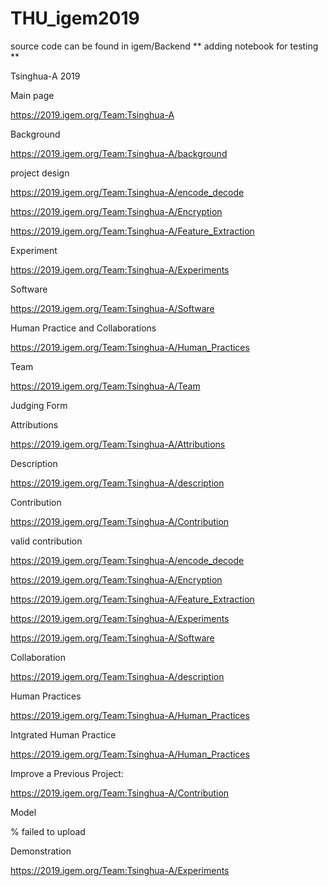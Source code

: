 # THU_igem2019

source code can be found in igem/Backend
** adding notebook for testing **

Tsinghua-A 2019

Main page 

https://2019.igem.org/Team:Tsinghua-A

Background

https://2019.igem.org/Team:Tsinghua-A/background

project design

https://2019.igem.org/Team:Tsinghua-A/encode_decode

https://2019.igem.org/Team:Tsinghua-A/Encryption

https://2019.igem.org/Team:Tsinghua-A/Feature_Extraction

Experiment

https://2019.igem.org/Team:Tsinghua-A/Experiments

Software

https://2019.igem.org/Team:Tsinghua-A/Software


Human Practice and Collaborations 

https://2019.igem.org/Team:Tsinghua-A/Human_Practices

Team

https://2019.igem.org/Team:Tsinghua-A/Team

Judging Form

Attributions

https://2019.igem.org/Team:Tsinghua-A/Attributions

Description

https://2019.igem.org/Team:Tsinghua-A/description

Contribution

https://2019.igem.org/Team:Tsinghua-A/Contribution
 
valid contribution

https://2019.igem.org/Team:Tsinghua-A/encode_decode

https://2019.igem.org/Team:Tsinghua-A/Encryption

https://2019.igem.org/Team:Tsinghua-A/Feature_Extraction

https://2019.igem.org/Team:Tsinghua-A/Experiments

https://2019.igem.org/Team:Tsinghua-A/Software

Collaboration

https://2019.igem.org/Team:Tsinghua-A/description

Human Practices

https://2019.igem.org/Team:Tsinghua-A/Human_Practices
 
Intgrated Human Practice

https://2019.igem.org/Team:Tsinghua-A/Human_Practices

Improve a Previous Project: 

https://2019.igem.org/Team:Tsinghua-A/Contribution

Model

% failed to upload

Demonstration

https://2019.igem.org/Team:Tsinghua-A/Experiments
